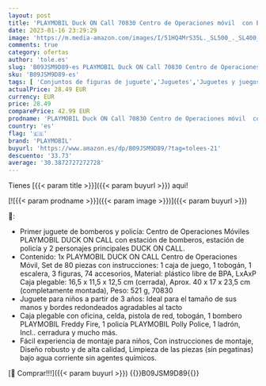 ```yaml
---
layout: post
title: 'PLAYMOBIL Duck ON Call 70830 Centro de Operaciones móvil  con Estación de Bomberos y Estación de Policía  Maletín Plegable  Juguetes para niños a Partir de 3 años'
date: 2023-01-16 23:29:29
image: 'https://m.media-amazon.com/images/I/51HQ4MrS35L._SL500_._SL400_.jpg'
comments: true
category: ofertas
author: 'tole.es'
slug: 'B09JSM9D89-es PLAYMOBIL Duck ON Call 70830 Centro de Operaciones móvil...'
sku: 'B09JSM9D89-es'
tags: [ 'Conjuntos de figuras de juguete','Juguetes','Juguetes y juegos','Muñecos y figuras','playmobil','🇪🇸', ]
actualPrice: 28.49 EUR
currency: EUR
price: 28.49
comparePrice: 42.99 EUR
prodname: 'PLAYMOBIL Duck ON Call 70830 Centro de Operaciones móvil  con Estación de Bomberos y Estación de Policía  Maletín Plegable  Juguetes para niños a Partir de 3 años'
country: 'es'
flag: '🇪🇸'
brand: 'PLAYMOBIL'
buyurl: 'https://www.amazon.es/dp/B09JSM9D89/?tag=tolees-21'
descuento: '33.73'
average: '30.3872727272728'
---
```


Tienes [{{< param title >}}]({{< param buyurl >}}) aqui!

[![{{< param prodname >}}]({{< param image >}})]({{< param buyurl >}})

🔎:

- Primer juguete de bomberos y policía: Centro de Operaciones Móviles PLAYMOBIL DUCK ON CALL con estación de bomberos, estación de policía y 2 personajes principales DUCK ON CALL.
- Contenido: 1x PLAYMOBIL DUCK ON CALL Centro de Operaciones Móvil, Set de 80 piezas con instrucciones: 1 caja de juego, 1 tobogán, 1 escalera, 3 figuras, 74 accesorios, Material: plástico libre de BPA, LxAxP Caja plegable: 16,5 x 11,5 x 12,5 cm (cerrada), Aprox. 40 x 17 x 23,5 cm (completamente montada), Peso: 521 g, 70830
- Juguete para niños a partir de 3 años: Ideal para el tamaño de sus manos y bordes redondeados agradables al tacto
- Caja plegable con oficina, celda, pistola de red, tobogán, 1 bombero PLAYMOBIL Freddy Fire, 1 policía PLAYMOBIL Polly Police, 1 ladrón, Incl.. cerradura y mucho más.
- Fácil experiencia de montaje para niños, Con instrucciones de montaje, Diseño robusto y de alta calidad, Limpieza de las piezas (sin pegatinas) bajo agua corriente sin agentes químicos.

[🛒 Comprar!!!]({{< param buyurl >}})
{{<world>}}B09JSM9D89{{</world>}}
